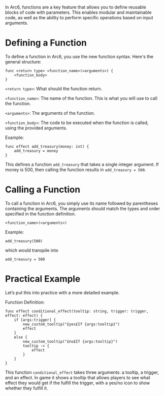 In Arc6, functions are a key feature that allows you to define reusable blocks of code with parameters. This enables modular and maintainable code, as well as the ability to perform specific operations based on input arguments.

# Defining a Function

To define a function in Arc6, you use the new function syntax. Here's the general structure:
```
func <return type> <function_name>(<arguments>) {
	<function_body>
}
```

`<return type>`: What should the function return.

`<function_name>`: The name of the function. This is what you will use to call the function.

`<arguments>`: The arguments of the function.

`<function_body>`: The code to be executed when the function is called, using the provided arguments.

Example:
```
func effect add_treasury(money: int) {
	add_treasury = money
}
```
This defines a function `add_treasury` that takes a single integer argument. If money is 500, then calling the function results in `add_treasury = 500`.

# Calling a Function

To call a function in Arc6, you simply use its name followed by parentheses containing the arguments. The arguments should match the types and order specified in the function definition.

```<function_name>(<arguments>)```

Example:

```
add_treasury(500)
```
which would transpile into
```
add_treasury = 500
```

# Practical Example

Let’s put this into practice with a more detailed example.

Function Definition:
```
func effect conditional_effect(tooltip: string, trigger: trigger, effect: effect) {
	if [args:trigger] {
		new_custom_tooltip("£yes£If {args:tooltip}")
		effect
	}
	else {
		new_custom_tooltip("£no£If {args:tooltip}")
		tooltip -> {
			effect
		}
	}
}
```

This function `conditional_effect` takes three arguments: a tooltip, a trigger, and an effect. In game it shows a tooltip that allows players to see what effect they would get if the fulfill the trigger, with a yes/no icon to show whether they fulfill it.
